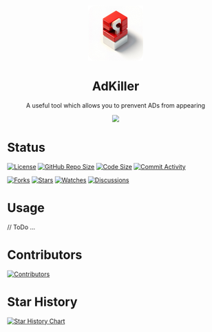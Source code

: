 ﻿
<p align="center">
    <img width="128" src=".github/assets/icon@1024.png" alt="AdKiller Logo">
</p>

<h1 align="center">AdKiller</h1>

<p align="center">A useful tool which allows you to prenvent ADs from appearing</p>

<p align="center">
    <img src="https://profile-counter.glitch.me/Dynesshely-AdKiller/count.svg"></img>
</p>

# Status

<a href="./LICENSE"><img src="https://img.shields.io/github/license/Dynesshely/AdKiller" alt="License"></a>
<a href="#"><img src="https://img.shields.io/github/repo-size/Dynesshely/AdKiller?color=%234682B4" alt="GitHub Repo Size"></a>
<a href="#"><img src="https://img.shields.io/github/languages/code-size/Dynesshely/AdKiller" alt="Code Size"></a>
<a href="https://github.com/Dynesshely/AdKiller/commits/"><img src="https://img.shields.io/github/commit-activity/m/Dynesshely/AdKiller" alt="Commit Activity"></a>

<a href="https://github.com/Dynesshely/AdKiller/network/members"><img src="https://img.shields.io/github/forks/Dynesshely/AdKiller?style=social" alt="Forks"></a>
<a href="https://github.com/Dynesshely/AdKiller/stargazers"><img src="https://img.shields.io/github/stars/Dynesshely/AdKiller?style=social" alt="Stars"></a>
<a href="https://github.com/Dynesshely/AdKiller/watchers"><img src="https://img.shields.io/github/watchers/Dynesshely/AdKiller?style=social" alt="Watches"></a>
<a href="https://github.com/Dynesshely/AdKiller/discussions"><img src="https://img.shields.io/github/discussions/Dynesshely/AdKiller?style=social" alt="Discussions"></a>

# Usage

// ToDo ...

# Contributors

[![Contributors](https://contrib.rocks/image?repo=Dynesshely/AdKiller)](https://github.com/Dynesshely/AdKiller/graphs/contributors)

# Star History

[![Star History Chart](https://starchart.cc/Dynesshely/AdKiller.svg?variant=adaptive)](https://starchart.cc/Dynesshely/AdKiller)
